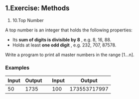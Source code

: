 ﻿## 1.Exercise: Methods

1. 10.Top Number

A top number is an integer that holds the following properties:

- Its **sum of digits is divisible by 8** , e.g. 8, 16, 88.
- Holds at least **one odd digit** , e.g. 232, 707, 87578.

Write a program to print all master numbers in the range [1…n].

### Examples

| **Input** | **Output** |   | **Input** | **Output** |
| --- | --- | --- | --- | --- |
| 50 | 1735 |   | 100 | 173553717997 |

